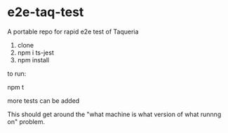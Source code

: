 # e2e-taq-test
A portable repo for rapid e2e test of Taqueria

1. clone
2. npm i ts-jest
3. npm install

to run:

npm t

more tests can be added

This should get around the "what machine is what version of what runnng on" problem.
